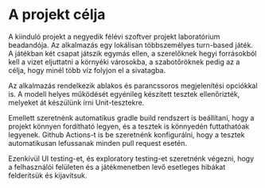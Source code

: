 # A projekt célja
A kiinduló projekt a negyedik félévi szoftver projekt laboratórium beadandója. Az alkalmazás egy lokálisan többszemélyes turn-based játék. A játékban két csapat játszik egymás ellen, a szerelőknek hegyi forrásokból kell a vizet eljuttatni a környéki városokba, a szabotőröknek pedig az a célja, hogy minél több víz folyjon el a sivatagba.


Az alkalmazás rendelkezik ablakos és parancssoros megjelenítési opciókkal is. A modell helyes működését egyénileg készített tesztek ellenőrizték, melyeket át készülünk írni Unit-tesztekre.

Emellett szeretnénk automatikus gradle build rendszert is beállítani, hogy a projekt könnyen fordítható legyen, és a tesztek is könnyedén futtathatóak legyenek. Github Actions-t is be szeretnénk konfigurálni, hogy a tesztek automatikusan lefussanak minden pull request esetén.

Ezenkívül UI testing-et, és exploratory testing-et szeretnénk végezni, hogy a felhasználói felületen és a játékmenetben levő esetleges hibákat felderítsük és kijavítsuk.